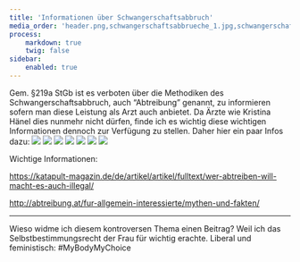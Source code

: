 ```yaml
---
title: 'Informationen über Schwangerschaftsabbruch'
media_order: 'header.png,schwangerschaftsabbrueche_1.jpg,schwangerschaftsabbrueche_4.jpg,schwangerschaftsabbrueche_6.jpg,schwangerschaftsabbrueche_8.jpg,schwangerschaftsabbrueche_9.jpg,schwangerschaftsabbrueche_deutschland.jpg,schwangerschaftsabbrueche_Z7.jpg'
process:
    markdown: true
    twig: false
sidebar:
    enabled: true
---
```


Gem. §219a StGb ist es verboten über die Methodiken des  Schwangerschaftsabbruch, auch “Abtreibung” genannt, zu informieren  sofern man diese Leistung als Arzt auch anbietet. 
Da Ärzte wie  Kristina Hänel dies nunmehr nicht dürfen, finde ich es wichtig diese  wichtigen Informationen dennoch zur Verfügung zu stellen. Daher hier ein paar Infos dazu: 
![](schwangerschaftsabbrueche_1.jpg)
![](schwangerschaftsabbrueche_4.jpg)
![](schwangerschaftsabbrueche_6.jpg)
![](schwangerschaftsabbrueche_8.jpg)
![](schwangerschaftsabbrueche_9.jpg)
![](schwangerschaftsabbrueche_deutschland.jpg)
![](schwangerschaftsabbrueche_Z7.jpg)

Wichtige Informationen:

https://katapult-magazin.de/de/artikel/artikel/fulltext/wer-abtreiben-will-macht-es-auch-illegal/

http://abtreibung.at/fur-allgemein-interessierte/mythen-und-fakten/

------

Wieso widme ich diesem kontroversen Thema einen Beitrag? Weil ich das Selbstbestimmungsrecht der Frau für wichtig erachte. Liberal und  feministisch: #MyBodyMyChoice
